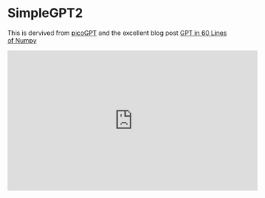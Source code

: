 # SimpleGPT2 

This is dervived from [picoGPT](https://github.com/jaymody/picoGPT) and the excellent blog post [GPT in 60 Lines of Numpy](https://jaykmody.com/blog/gpt-from-scratch/)

<iframe width="560" height="315" src="https://www.youtube.com/embed/8NCL03ZKNxY" title="YouTube video player" frameborder="0" allow="accelerometer; autoplay; clipboard-write; encrypted-media; gyroscope; picture-in-picture" allowfullscreen></iframe>
